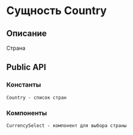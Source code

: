 # Сущность Country

## Описание
Страна

## Public API
### Константы
    Country - список стран
### Компоненты
    CurrencySelect - компонент для выбора страны

